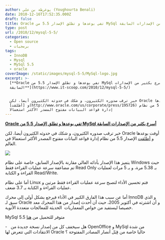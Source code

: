 ```yaml
---
author: يوغرطة بن علي (Youghourta Benali)
date: 2010-12-16T17:52:35.000Z
draft: false
title: Oracle تفي بوعدها و تطلق الإصدار 5.5 من MySql أسرع بكثير من الإصدارات السابقة
type: post
url: /2010/12/mysql-5-5/
categories:
  - Open source
  - برمجيات
tags:
  - InnoDB
  - Mysql
  - MySql 5.5
  - oracle
coverImage: /static/images/mysql-5-5/MySql-logo.jpg
excerpt: >-
  [**Oracle تفي بوعدها و تطلق الإصدار 5.5 من MySql أسرع بكثير من الإصدارات
  السابقة**](https://www.it-scoop.com/2010/12/mysql-5-5/)


  خبر ترقب صدوره الكثيرون، و شكك في حدوثه الكثيرون أيضا، لكن Oracle أوفت بوعدها
  و [أطلقت](http://www.oracle.com/us/corporate/press/195726) الإصدار 5.5 من نظام
  إدارة قواعد البيانات مفتوح المصدر الأكثر استعمالا
---
```

[**Oracle تفي بوعدها و تطلق الإصدار 5.5 من MySql أسرع بكثير من الإصدارات السابقة**](https://www.it-scoop.com/2010/12/mysql-5-5/)

خبر ترقب صدوره الكثيرون، و شكك في حدوثه الكثيرون أيضا، لكن Oracle أوفت بوعدها و [أطلقت](http://www.oracle.com/us/corporate/press/195726) الإصدار 5.5 من نظام إدارة قواعد البيانات مفتوح المصدر الأكثر استعمالا في العالم.

![](/static/images/mysql-5-5/MySql-logo.jpg)

يتميز هذا الإصدار بأدائه العالي مقارنة بالإصدار السابق، خاصة على نظام Windows حيث تم مضاعفة سرعة عمليات القراءة فقط Read Only بـ 5.38 مرة، و بـ 5 مرات لعمليات القراءة و الكتابة Read/Write.

أما على نظام Linux فتم تحسين الأداء لتصبح سرعة عمليات القراءة فقط مرتين و عمليات القراءة و الكتابة بـ 3.7 ضعف.

أما عن سبب هذا الفارق الكبير في الأداء فيرجع بشكل أولى إلى محرك InnoDB و الذي سبق لـ Oracle و أن اشترته في أكتوبر 2005، حيث أن أحدث إصدار من هذا المحرك معد خصيصا ليستفيد من خواص المعماريات  الحديثة للمعالجات متعددة الأنوية.

MySql 5.5 متوفر للتحميل من [هنا](http://www.mysql.com/downloads/)

\-   هل سيخفف كل من إصدار نسخة جديدة من OpenOffice و MySql من شدة الانتقادات التي تتعرض لها Oracle حاليا خاصة من قِبَل أنصار المصادر المفتوحة ؟
